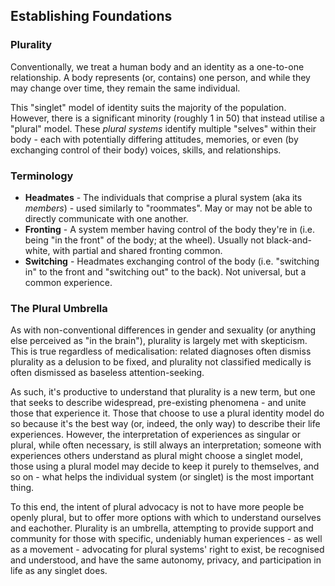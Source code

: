 ## Establishing Foundations

### Plurality

Conventionally, we treat a human body and an identity as a one-to-one relationship.
A body represents (or, contains) one person, and while they may change over time, they remain the same individual.

This "singlet" model of identity suits the majority of the population.
However, there is a significant minority (roughly 1 in 50) that instead utilise a "plural" model.
These _plural systems_ identify multiple "selves" within their body - each with potentially differing attitudes, memories, or even (by exchanging control of their body) voices, skills, and relationships.

### Terminology

- **Headmates** - The individuals that comprise a plural system (aka its _members_) - used similarly to "roommates". May or may not be able to directly communicate with one another.
- **Fronting** - A system member having control of the body they're in (i.e. being "in the front" of the body; at the wheel). Usually not black-and-white, with partial and shared fronting common.
- **Switching** - Headmates exchanging control of the body (i.e. "switching in" to the front and "switching out" to the back). Not universal, but a common experience.

### The Plural Umbrella

As with non-conventional differences in gender and sexuality (or anything else perceived as "in the brain"), plurality is largely met with skepticism.
This is true regardless of medicalisation: related diagnoses often dismiss plurality as a delusion to be fixed, and plurality not classified medically is often dismissed as baseless attention-seeking.

As such, it's productive to understand that plurality is a new term, but one that seeks to describe widespread, pre-existing phenomena - and unite those that experience it.
Those that choose to use a plural identity model do so because it's the best way (or, indeed, the only way) to describe their life experiences.
However, the interpretation of experiences as singular or plural, while often necessary, is still always an interpretation;
someone with experiences others understand as plural might choose a singlet model, those using a plural model may decide to keep it purely to themselves, and so on - what helps the individual system (or singlet) is the most important thing.

To this end, the intent of plural advocacy is not to have more people be openly plural, but to offer more options with which to understand ourselves and eachother.
Plurality is an umbrella, attempting to provide support and community for those with specific, undeniably human experiences - 
as well as a movement - advocating for plural systems' right to exist, be recognised and understood, and have the same autonomy, privacy, and participation in life as any singlet does. 

